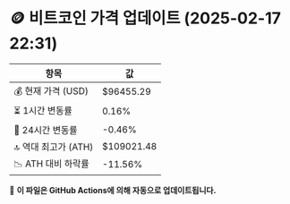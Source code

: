 # 🪙 비트코인 가격 업데이트 (2025-02-17 22:31)

| 항목                | 값 |
|--------------------|----------------|
| 💰 현재 가격 (USD) | $96455.29 |
| ⏳ 1시간 변동률    | 0.16% |
| 📆 24시간 변동률   | -0.46% |
| 🔝 역대 최고가 (ATH) | $109021.48 |
| 📉 ATH 대비 하락률 | -11.56% |

🔄 **이 파일은 GitHub Actions에 의해 자동으로 업데이트됩니다.**
